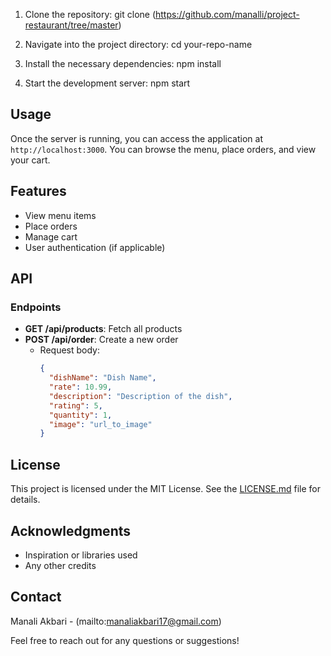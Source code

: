 
1. Clone the repository:
   git clone (https://github.com/manalli/project-restaurant/tree/master)

2. Navigate into the project directory:
   cd your-repo-name

3. Install the necessary dependencies:
   npm install

4. Start the development server:
   npm start


## Usage

Once the server is running, you can access the application at `http://localhost:3000`. You can browse the menu, place orders, and view your cart.

## Features
- View menu items
- Place orders
- Manage cart
- User authentication (if applicable)

## API

### Endpoints
- **GET /api/products**: Fetch all products
- **POST /api/order**: Create a new order
  - Request body: 
    ```json
    {
      "dishName": "Dish Name",
      "rate": 10.99,
      "description": "Description of the dish",
      "rating": 5,
      "quantity": 1,
      "image": "url_to_image"
    }
    ```


## License

This project is licensed under the MIT License. See the [LICENSE.md](link-to-license) file for details.

## Acknowledgments

- Inspiration or libraries used
- Any other credits

## Contact

Manali Akbari - (mailto:manaliakbari17@gmail.com)

Feel free to reach out for any questions or suggestions!
